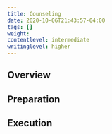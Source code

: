 ```yaml
---
title: Counseling
date: 2020-10-06T21:43:57-04:00
tags: []
weight: 
contentlevel: intermediate
writinglevel: higher
---
```


## Overview

## Preparation

## Execution
